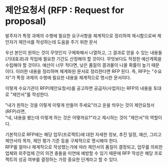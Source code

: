 # 제안요청서 (RFP : Request for proposal)

발주자가 특정 과제의 수행에 필요한 요구사항을 체계적으로 정리하여 제시함으로써 제안자가 제안서를 작성하는데 도움을 주기 위한 문서

우선 본인이 원하는 것이 무엇인지 구체화해서 나열하고, 그 결과로 얻을 수 있는 내용들(기대효과)과 작업에 필요한 기간도 산정해야 할 것이다. 무엇보다도 적정한 예산계획을 수립해야 할 것이다. 예산이 너무 적다면, 낮은 품질의 결과물이 나올 확률이 높기 때문이다.   이러한 내용을 정리하며 체계화된 문서로 정리한다면 RFP 된다. 즉, RFP는 "수요자"가 특정 과제의 수행에 필요한 내용을 체계적으로 명시한 문서이다.

이렇게 수요기관이 RFP(제안요청서)를 공고하면 공급자(사업자)는 RFP의 내용을 토대로 "제안서"를 작성한다. &#x20;

"내가 원하는 것을 이렇게 이렇게 만들어 주세요"라고 운을 띄우는 것이 제안요청서(RFP)라면, \
"네, 내용을 봤는데 이렇게 하는 것은 어떻까요?"라고 제시하는 것이 "제안서"의 역할이다.

기본적으로 RFP에는 해당 업무(프로젝트)에 대한 자세한 정보, 추진 일정, 예산, 그리고 제안서의 목차, 제안 평가 기준 등을 구체적으로 명시해야 한다. \
RFP를 얼마나 체계적으로 작성했는가에 따라 제안서의 품질이 결정되고, 업무를 의뢰한 업체와 외주업체 간의 의견 충돌을 미연에 예방할 수 있기 때문에 RFP 작성은 해당 프로젝트의 성공 여부를 결정하는 가장 중요한 단계라고 할 수 있다.

